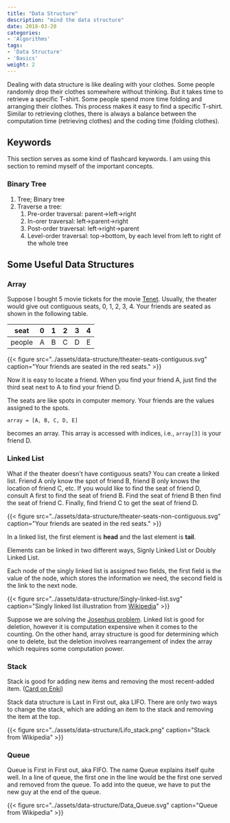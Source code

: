 ```yaml
---
title: "Data Structure"
description: "mind the data structure"
date: 2018-03-20
categories:
- 'Algorithms'
tags:
- 'Data Structure'
- 'Basics'
weight: 2
---
```


Dealing with data structure is like dealing with your clothes. Some people randomly drop their clothes somewhere without thinking. But it takes time to retrieve a specific T-shirt. Some people spend more time folding and arranging their clothes. This process makes it easy to find a specific T-shirt. Similar to retrieving clothes, there is always a balance between the computation time (retrieving clothes) and the coding time (folding clothes).

## Keywords

This section serves as some kind of flashcard keywords. I am using this section to remind myself of the important concepts.

### Binary Tree

1. Tree; Binary tree
2. Traverse a tree:
   1. Pre-order traversal: parent->left->right
   2. In-orer traversal: left->parent->right
   3. Post-order traversal: left->right->parent
   4. Level-order traversal: top->bottom, by each level from left to right of the whole tree


## Some Useful Data Structures

### Array

Suppose I bought 5 movie tickets for the movie [Tenet](https://www.imdb.com/title/tt6723592/). Usually, the theater would give out contiguous seats, 0, 1, 2, 3, 4. Your friends are seated as shown in the following table.

| seat | 0 | 1 | 2 | 3 | 4 |
|:----:|:----:|:----:|:----:|:----:|:----:|
| people | A | B | C | D | E |

{{< figure src="../assets/data-structure/theater-seats-contiguous.svg" caption="Your friends are seated in the red seats." >}}

Now it is easy to locate a friend. When you find your friend A, just find the third seat next to A to find your friend D.

The seats are like spots in computer memory. Your friends are the values assigned to the spots.

```
array = [A, B, C, D, E]
```

becomes an array. This array is accessed with indices, i.e., `array[3]` is your friend D.


### Linked List

What if the theater doesn't have contiguous seats? You can create a linked list. Friend A only know the spot of friend B, friend B only knows the location of friend C, etc. If you would like to find the seat of friend D, consult A first to find the seat of friend B. Find the seat of friend B then find the seat of friend C. Finally, find friend C to get the seat of friend D.

{{< figure src="../assets/data-structure/theater-seats-non-contiguous.svg" caption="Your friends are seated in the red seats." >}}


In a linked list, the first element is **head** and the last element is **tail**.

Elements can be linked in two different ways, Signly Linked List or Doubly Linked List.

Each node of the singly linked list is assigned two fields, the first field is the value of the node, which stores the information we need, the second field is the link to the next node.

{{< figure src="../assets/data-structure/Singly-linked-list.svg" caption="Singly linked list illustration from [Wikipedia](https://en.wikipedia.org/wiki/Linked_list)" >}}

Suppose we are solving the [Josephus problem](https://en.wikipedia.org/wiki/Josephus_problem). Linked list is good for deletion, however it is computation expensive when it comes to the counting. On the other hand, array structure is good for determining which one to delete, but the deletion involves rearrangement of index the array which requires some computation power.

### Stack

Stack is good for adding new items and removing the most recent-added item. ([Card on Enki](https://enkipro.com//insight/58f77be3d2d15f373906a905))

Stack data structure is Last in First out, aka LIFO. There are only two ways to change the stack, which are adding an item to the stack and removing the item at the top.


{{< figure src="../assets/data-structure/Lifo_stack.png" caption="Stack from Wikipedia" >}}

### Queue

Queue is First in First out, aka FIFO. The name Queue explains itself quite well. In a line of queue, the first one in the line would be the first one served and removed from the queue. To add into the queue, we have to put the new guy at the end of the queue.


{{< figure src="../assets/data-structure/Data_Queue.svg" caption="Queue from Wikipedia" >}}
